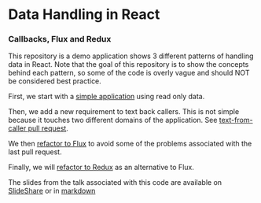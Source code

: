 # Data Handling in React
### Callbacks, Flux and Redux

This repository is a demo application shows 3 different patterns of handling data in React.  Note that the goal of this repository is to show the concepts behind each pattern, so some of the code is overly vague and should NOT be considered best practice.

First, we start with a [simple application](https://github.com/droberts84/react-flux-redux-talk/tree/simple-callback) using read only data.

Then, we add a new requirement to text back callers.  This is not simple because it touches two different domains of the application.  See [text-from-caller pull request](https://github.com/droberts84/react-flux-redux-talk/pull/1).

We then [refactor to Flux](https://github.com/droberts84/react-flux-redux-talk/pull/2) to avoid some of the problems associated with the last pull request.

Finally, we will [refactor to Redux](https://github.com/droberts84/react-flux-redux-talk/pull/3) as an alternative to Flux.

The slides from the talk associated with this code are available on [SlideShare](http://www.slideshare.net/DavidRoberts38/data-handling-in-react-callbacks-flux-and-redux) or in [markdown](https://github.com/droberts84/react-flux-redux-talk/blob/master/docs/react_flux_talk.md)
